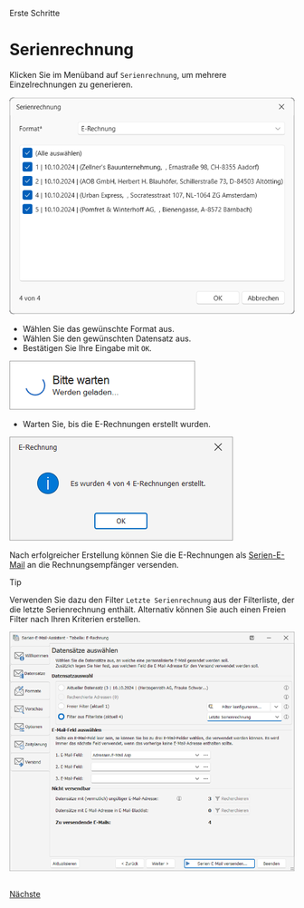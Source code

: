 Erste Schritte

# Serienrechnung
 
Klicken Sie im Menüband auf `Serienrechnung`, um mehrere Einzelrechnungen zu generieren.
 
<img src="docs/Serienrechnung.png" alt="Serienrechnung"/>

- Wählen Sie das gewünschte Format aus.
- Wählen Sie den gewünschten Datensatz aus.
- Bestätigen Sie Ihre Eingabe mit `OK`.

<img src="docs/Warten.png" alt="Warten"/>

- Warten Sie, bis die E-Rechnungen erstellt wurden.

<img src="docs/Erstellt4.png" alt="Erstellt"/>

Nach erfolgreicher Erstellung können Sie die E-Rechnungen als [Serien-E-Mail](https://systemverwalter.cobra-hilfe.de/docs/kurzanleitung#serienmail-assistent) an die Rechnungsempfänger versenden.

> [!TIP]
> Verwenden Sie dazu den Filter `Letzte Serienrechnung` aus der Filterliste, der die letzte Serienrechnung enthält. Alternativ können Sie auch einen Freien Filter nach Ihren Kriterien erstellen.
>
> <img src="docs/Serienemail.png" alt="Serienemail"/>

##

[Nächste](./Allgemeines.md) 
